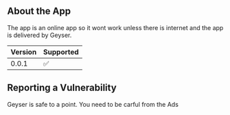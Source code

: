 
## About the App

The app is an online app so it wont work unless there is internet and the app is delivered by Geyser.

| Version | Supported          |
| ------- | ------------------ |
| 0.0.1   | :white_check_mark: |

## Reporting a Vulnerability

Geyser is safe to a point.
You need to be carful from the Ads
